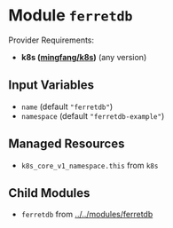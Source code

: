 
# Module `ferretdb`

Provider Requirements:
* **k8s ([mingfang/k8s](https://registry.terraform.io/providers/mingfang/k8s/latest))** (any version)

## Input Variables
* `name` (default `"ferretdb"`)
* `namespace` (default `"ferretdb-example"`)

## Managed Resources
* `k8s_core_v1_namespace.this` from `k8s`

## Child Modules
* `ferretdb` from [../../modules/ferretdb](../../modules/ferretdb)

